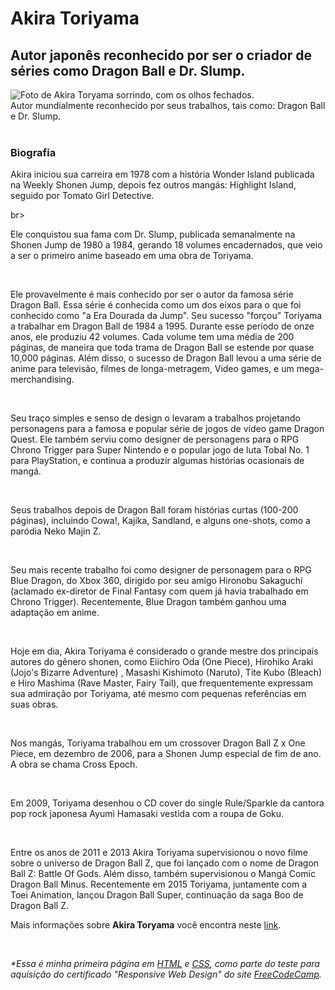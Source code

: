 <!DOCTYPE html>
<html lang="pt-br">
<head>
	<meta charset="UTF-8">
	<link rel="stylesheet" type="text/css" href="style.css"/>
</head>

<body>
	<main id="main">
		<h1 id="title">Akira Toriyama</h1>
			<h2>Autor japonês reconhecido por ser o criador de séries como Dragon Ball e Dr. Slump.</h2>
		<div id="img-div">
		<img id="image" src="https://www.kamisama.com.br/wp-content/uploads/2019/05/DvxEaimXgAIPYGC.jpg" alt="Foto de Akira Toryama sorrindo, com os olhos 		   fechados."/>
		<figcaption id="img-caption">
			Autor mundialmente reconhecido por seus trabalhos, tais como: Dragon Ball e Dr. Slump.
		</figcaption>
	</div>
	<br>
	<section id="tribute-info">
	<h3>Biografia</h3>
	<p>Akira iniciou sua carreira em 1978 com a história Wonder Island publicada na Weekly Shonen Jump, depois fez outros mangás: Highlight Island, seguido por Tomato 		Girl Detective.
	</p>
	br>
	<p>Ele conquistou sua fama com Dr. Slump, publicada semanalmente na Shonen Jump de 1980 a 1984, gerando 18 volumes encadernados, que veio a ser o primeiro anime baseado em uma obra de Toriyama.
	</p>
	<br>
	<p>
		Ele provavelmente é mais conhecido por ser o autor da famosa série Dragon Ball. Essa série é conhecida como um dos eixos para o que foi conhecido como "a Era Dourada da Jump". Seu sucesso "forçou" Toriyama a trabalhar em Dragon Ball de 1984 a 1995. Durante esse período de onze anos, ele produziu 42 volumes. Cada volume tem uma média de 200 páginas, de maneira que toda trama de Dragon Ball se estende por quase 10,000 páginas. Além disso, o sucesso de Dragon Ball levou a uma série de anime para televisão, filmes de longa-metragem, Video games, e um mega-merchandising.
	</p>
	<br>
	<p>
		Seu traço simples e senso de design o levaram a trabalhos projetando personagens para a famosa e popular série de jogos de vídeo game Dragon Quest. Ele também serviu como designer de personagens para o RPG Chrono Trigger para Super Nintendo e o popular jogo de luta Tobal No. 1 para PlayStation, e continua a produzir algumas histórias ocasionais de mangá.
	</p>
	<br>
	<p>
		Seus trabalhos depois de Dragon Ball foram histórias curtas (100-200 páginas), incluindo Cowa!, Kajika, Sandland, e alguns one-shots, como a paródia Neko Majin Z.
	</p>
	<br>
	<p>
		Seu mais recente trabalho foi como designer de personagem para o RPG Blue Dragon, do Xbox 360, dirigido por seu amigo Hironobu Sakaguchi (aclamado ex-diretor de Final Fantasy com quem já havia trabalhado em Chrono Trigger). Recentemente, Blue Dragon também ganhou uma adaptação em anime.
	</p>
	<br>
	<p>
		Hoje em dia, Akira Toriyama é considerado o grande mestre dos principais autores do gênero shonen, como Eiichiro Oda (One Piece), Hirohiko Araki (Jojo's Bizarre Adventure) , Masashi Kishimoto (Naruto), Tite Kubo (Bleach) e Hiro Mashima (Rave Master, Fairy Tail), que frequentemente expressam sua admiração por Toriyama, até mesmo com pequenas referências em suas obras.
	</p>
	<br>
	<p>
		Nos mangás, Toriyama trabalhou em um crossover Dragon Ball Z x One Piece, em dezembro de 2006, para a Shonen Jump especial de fim de ano. A obra se chama Cross Epoch.
	</p>
	<br>
	<p>
		Em 2009, Toriyama desenhou o CD cover do single Rule/Sparkle da cantora pop rock japonesa Ayumi Hamasaki vestida com a roupa de Goku.
	</p>
	<br>
	<p>
		Entre os anos de 2011 e 2013 Akira Toriyama supervisionou o novo filme sobre o universo de Dragon Ball Z, que foi lançado com o nome de Dragon Ball Z: Battle Of Gods. Além disso, também supervisionou o Mangá Comic Dragon Ball Minus. Recentemente em 2015 Toriyama, juntamente com a Toei Animation, lançou Dragon Ball Super, continuação da saga Boo de Dragon Ball Z.
	</p>
		Mais informações sobre <strong>Akira Toryama</strong> você encontra neste <a id="tribute-link" href="https://pt.wikipedia.org/wiki/Akira_Toriyama" target="_blank">link</a>.
	<br>
	<p>
	<br>
	<section>
	<div id="first-page">
	<i>*Essa é minha primeira página em <u>HTML</u> e <u>CSS</u>, como parte do teste para aquisição do certificado "Responsive Web Design" do site <a href="https://www.freecodecamp.org" target="_blank">FreeCodeCamp</a>.</i>
	</div>
	</section>
	</section>
	</body>
	</main>
</html>
